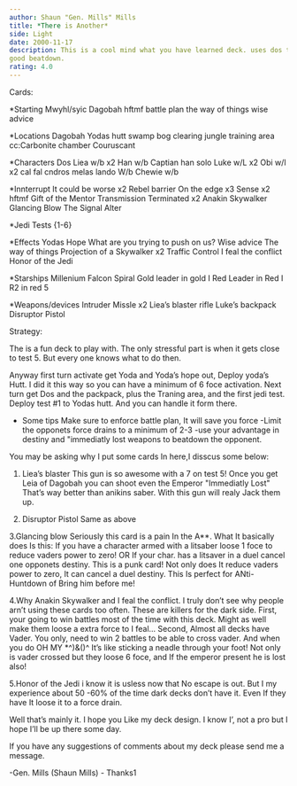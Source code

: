 ```yaml
---
author: Shaun "Gen. Mills" Mills
title: *There is Another*
side: Light
date: 2000-11-17
description: This is a cool mind what you have learned deck. uses dos to train,
good beatdown.
rating: 4.0
---
```

Cards: 

*Starting
Mwyhl/syic
Dagobah
hftmf
battle plan
the way of things
wise advice

*Locations
Dagobah
Yodas hutt
swamp
bog clearing
jungle
training area
cc:Carbonite chamber
Couruscant

*Characters
Dos
Liea w/b x2
Han w/b
Captian han solo
Luke w/L x2
Obi w/l x2
cal fal cndros
melas
lando W/b
Chewie w/b

*Innterrupt
It could be worse x2
Rebel barrier
On the edge x3
Sense x2
hftmf
Gift of the Mentor
Transmission Terminated x2
Anakin Skywalker
Glancing Blow
The Signal
Alter

*Jedi Tests
   {1-6}

*Effects
Yodas Hope
What are you trying to push on us?
Wise advice
The way of things
Projection of a Skywalker x2
Traffic Control
I feal the conflict
Honor of the Jedi

*Starships
Millenium Falcon
Spiral
Gold leader in gold I
Red Leader in Red I
R2 in red 5

*Weapons/devices
Intruder Missle x2
Liea’s blaster rifle
Luke’s backpack
Disruptor Pistol


Strategy: 

The is a fun deck to play with. The only stressful part is when it gets close to test 5.
But every one knows what to do then.

Anyway first turn activate get Yoda and Yoda’s hope out, Deploy yoda’s Hutt.	I did it this way so you can have a minimum of 6 foce activation.
Next turn get Dos and the packpack, plus the Traning area, and the first jedi test.  Deploy test #1 to Yodas hutt.  And you can handle it form there.

- Some tips
Make sure to enforce battle plan, It will save you force
-Limit the opponets force drains to a minimum of 2-3
-use your advantage in destiny and "immediatly lost weapons to beatdown the opponent.

You may be asking why I put some cards In here,I disscus some below:

1. Liea’s blaster
   This gun is so awesome with a 7 on test 5!  Once you get Leia of Dagobah you can shoot even the Emperor "Immediatly Lost" That’s way better than anikins saber.  With this gun will realy Jack them up.

2. Disruptor Pistol
Same as above

3.Glancing blow
Seriously this card is a pain In the A**. What It basically does Is this: If you have a character armed with a litsaber loose 1 foce to reduce vaders power to zero! OR If your char. has a litsaver in a duel cancel one opponets destiny.
This is a punk card! Not only does It reduce vaders power to zero, It can cancel a duel destiny. This Is perfect for ANti- Huntdown of Bring him before me!

4.Why Anakin Skywalker and I feal the conflict.
I truly don’t see why people arn’t using these cards too often.  These are killers for the dark side.  First, your going to win battles most of the time with this deck. Might as well make them loose a extra force to I feal...  Second, Almost all decks have Vader. You only, need to win 2 battles to be able to cross vader.  And when you do OH MY *^)&()^ It’s like sticking a neadle through your foot! Not only is vader crossed but they loose 6 foce, and If the emperor present he is lost also!

5.Honor of the Jedi
i know it is usless now that No escape is out.	But I my experience about 50 -60% of the time dark decks don’t have it.  Even If they have It loose it to a force drain.

Well that’s mainly it. I hope you Like my deck design.  I know I’, not a pro but I hope I’ll be up there some day.

If you have any suggestions of comments about my deck please send me a message.

-Gen. Mills (Shaun Mills)   - Thanks1 
